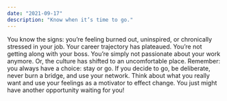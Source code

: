 ```yaml
---
date: "2021-09-17"
description: "Know when it’s time to go."
---
```


You know the signs: you’re feeling burned out, uninspired, or chronically stressed in your job. Your career trajectory has plateaued. You’re not getting along with your boss. You’re simply not passionate about your work anymore. Or, the culture has shifted to an uncomfortable place. Remember: you always have a choice: stay or go. If you decide to go, be deliberate, never burn a bridge, and use your network. Think about what you really want and use your feelings as a motivator to effect change. You just might have another opportunity waiting for you!
